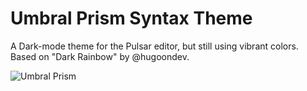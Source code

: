 # Umbral Prism Syntax Theme

A Dark-mode theme for the Pulsar editor, but still using vibrant colors. Based on "Dark Rainbow" by @hugoondev.

![Umbral Prism](https://f.cloud.github.com/assets/69169/2289498/4c3cb0ec-a009-11e3-8dbd-077ee11741e5.gif)
